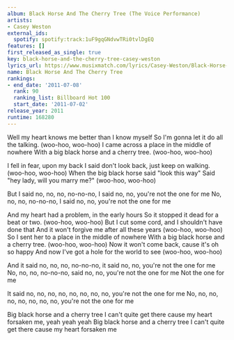 ```yaml
---
album: Black Horse And The Cherry Tree (The Voice Performance)
artists:
- Casey Weston
external_ids:
  spotify: spotify:track:1uF9gqGNdvwTRi0tvlDgEQ
features: []
first_released_as_single: true
key: black-horse-and-the-cherry-tree-casey-weston
lyrics_url: https://www.musixmatch.com/lyrics/Casey-Weston/Black-Horse-and-the-Cherry-Tree
name: Black Horse And The Cherry Tree
rankings:
- end_date: '2011-07-08'
  rank: 90
  ranking_list: Billboard Hot 100
  start_date: '2011-07-02'
release_year: 2011
runtime: 168280
---
```

Well my heart knows me better than I know myself
So I'm gonna let it do all the talking. (woo-hoo, woo-hoo)
I came across a place in the middle of nowhere
With a big black horse and a cherry tree. (woo-hoo, woo-hoo)

I fell in fear, upon my back
I said don't look back, just keep on walking. (woo-hoo, woo-hoo)
When the big black horse said "look this way"
Said "hey lady, will you marry me?" (woo-hoo, woo-hoo)

But I said no, no, no, no-no-no, I said no, no, you're not the one for me
No, no, no, no-no-no, I said no, no, you're not the one for me

And my heart had a problem, in the early hours
So it stopped it dead for a beat or two. (woo-hoo, woo-hoo)
But I cut some cord, and I shouldn't have done that
And it won't forgive me after all these years (woo-hoo, woo-hoo)
So I sent her to a place in the middle of nowhere
With a big black horse and a cherry tree. (woo-hoo, woo-hoo)
Now it won't come back, cause it's oh so happy
And now I've got a hole for the world to see (woo-hoo, woo-hoo)

And it said no, no, no, no-no-no, it said no, no, you're not the one for me
No, no, no, no-no-no, said no, no, you're not the one for me
Not the one for me

It said no, no, no, no, no, no, no, no, you're not the one for me
No, no, no, no, no, no, no, no, you're not the one for me

Big black horse and a cherry tree
I can't quite get there cause my heart forsaken me, yeah yeah yeah
Big black horse and a cherry tree
I can't quite get there cause my heart forsaken me
